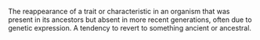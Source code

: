 The reappearance of a trait or characteristic in an organism that was present in its ancestors but absent in more recent generations, often due to genetic expression. A tendency to revert to something ancient or ancestral.